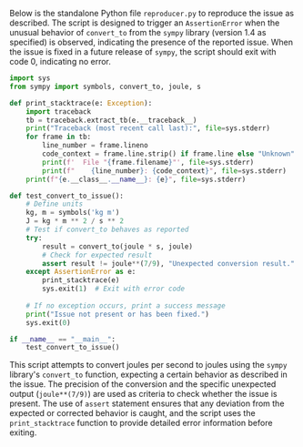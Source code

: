Below is the standalone Python file `reproducer.py` to reproduce the issue as described. The script is designed to trigger an `AssertionError` when the unusual behavior of `convert_to` from the `sympy` library (version 1.4 as specified) is observed, indicating the presence of the reported issue. When the issue is fixed in a future release of `sympy`, the script should exit with code 0, indicating no error.

```python
import sys
from sympy import symbols, convert_to, joule, s

def print_stacktrace(e: Exception):
    import traceback
    tb = traceback.extract_tb(e.__traceback__)
    print("Traceback (most recent call last):", file=sys.stderr)
    for frame in tb:
        line_number = frame.lineno
        code_context = frame.line.strip() if frame.line else "Unknown"
        print(f'  File "{frame.filename}"', file=sys.stderr)
        print(f"    {line_number}: {code_context}", file=sys.stderr)
    print(f"{e.__class__.__name__}: {e}", file=sys.stderr)

def test_convert_to_issue():
    # Define units
    kg, m = symbols('kg m')
    J = kg * m ** 2 / s ** 2
    # Test if convert_to behaves as reported
    try:
        result = convert_to(joule * s, joule)
        # Check for expected result
        assert result != joule**(7/9), "Unexpected conversion result."
    except AssertionError as e:
        print_stacktrace(e)
        sys.exit(1)  # Exit with error code
    
    # If no exception occurs, print a success message
    print("Issue not present or has been fixed.")
    sys.exit(0)

if __name__ == "__main__":
    test_convert_to_issue()
```

This script attempts to convert joules per second to joules using the `sympy` library's `convert_to` function, expecting a certain behavior as described in the issue. The precision of the conversion and the specific unexpected output (`joule**(7/9)`) are used as criteria to check whether the issue is present. The use of `assert` statement ensures that any deviation from the expected or corrected behavior is caught, and the script uses the `print_stacktrace` function to provide detailed error information before exiting.
